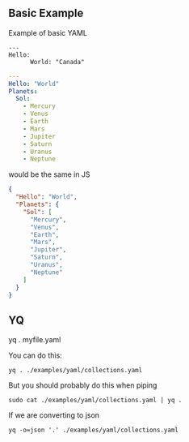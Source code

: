## Basic Example

Example of basic YAML

```
---
Hello:
      World: "Canada"
```
    	
```yml
---
Hello: "World"
Planets:
  Sol:
    - Mercury 
    - Venus
    - Earth
    - Mars
    - Jupiter
    - Saturn
    - Uranus
    - Neptune
```

would be the same in JS

```json
{
  "Hello": "World",
  "Planets": {
    "Sol": [
      "Mercury",
      "Venus",
      "Earth",
      "Mars",
      "Jupiter",
      "Saturn",
      "Uranus",
      "Neptune"
    ]
  }
}
```

## YQ

yq . myfile.yaml

You can do this:
```
yq . ./examples/yaml/collections.yaml
```

But you should probably do this when piping
```
sudo cat ./examples/yaml/collections.yaml | yq .
```


If we are converting to json
```
yq -o=json '.' ./examples/yaml/collections.yaml
```